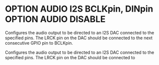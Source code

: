 # OPTION AUDIO I2S BCLKpin, DINpin <br> OPTION AUDIO DISABLE

Configures the audio output to be directed to an I2S DAC connected to the specified pins. The LRCK pin on the DAC should be connected to the next consecutive GPIO pin to BCLKpin.

Configures the audio output to be directed to an I2S DAC connected to the specified pins. The LRCK pin on the DAC should be connected to

